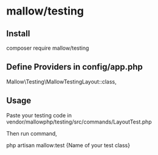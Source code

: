# mallow/testing

## Install

  composer require mallow/testing

## Define Providers in config/app.php

  Mallow\Testing\MallowTestingLayout::class,

## Usage

  Paste your testing code in vendor/mallowphp/testing/src/commands/LayoutTest.php

  Then run command,

  php artisan mallow:test {Name of your test class}